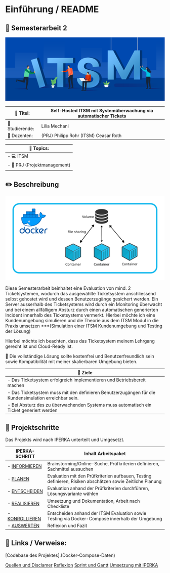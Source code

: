 # Einführung / README
## :page_with_curl: Semesterarbeit 2
![](./_attachments/2_itsm.png)

| :ticket: Titel:                   | Self-Hosted ITSM mit Systemüberwachung via automatischer Tickets |
| --------------------------------- | ---------------------------------------------------------------- |
| :bust_in_silhouette: Studierende: | Lilia Mechani                                                    |
| :busts_in_silhouette: Dozenten:   | (PRJ) Philipp Rohr (ITSM) Ceasar Roth                            |

| :round_pushpin: Topics:               |
| ------------------------------------- |
| -  :computer: ITSM                    |
| - :paperclip: PRJ (Projektmanagement) |
|                                       |


## :pencil2: Beschreibung

![](./_attachments/1_Docker_Grafik.png)

Diese Semesterarbeit beinhaltet eine Evaluation von mind. 2 Ticketsystemen, wodurch das ausgewählte Ticketsystem anschliessend selbst gehostet wird und dessen Benutzerzugänge gesichert werden. Ein Server ausserhalb des Ticketsystems wird durch ein Monitoring überwacht und bei einem allfälligem Absturz durch einen automatischen generierten Incident innerhalb des Ticketsystems vermerkt. Hierbei möchte ich eine Kundenumgebung simulieren und die Theorie aus dem ITSM Modul in die Praxis umsetzen ***(Simulation einer ITSM Kundenumgebung und Testing der Lösung)

Hierbei möchte ich 
beachten, dass das Ticketsystem meinem Lehrgang gerecht ist und Cloud-Ready ist.

:round_pushpin: Die vollständige Lösung sollte kostenfrei und Benutzerfreundlich sein sowie Kompatibilität mit meiner skalierbaren Umgebung bieten.


| :checkered_flag: Ziele                                                                                 |
| ------------------------------------------------------------------------------------------------------ |
| - Das Ticketsystem erfolgreich implementieren und Betriebsbereit machen                                |
| - Das Ticketsystem muss mit den definieren Benutzerzugängen für die Kundensimulation erreichbar sein.  |
| - Bei Absturz des zu überwachenden Systems muss automatisch ein Ticket generiert werden                |

## :walking: Projektschritte

Das Projekts wird nach IPERKA unterteilt und Umgesetzt.

| IPERKA-SCHRITT                              | Inhalt Arbeitspaket                                                                                       |
| ------------------------------------------- | --------------------------------------------------------------------------------------------------------- |
| - [INFORMIEREN](1_Informieren/Readme.md)    | Brainstorming/Online-Suche, Prüfkriterien definieren, Sachmittel aussuchen                                |
| - [PLANEN](2_Planen/Readme.md)              | Evaluation mit den Prüfkriterien aufbauen, Testing definieren, Risiken abschätzen sowie Zeitliche Planung |
| - [ENTSCHEIDEN](3_Entscheiden/Readme.md)    | Evaluation anhand der Prüfkriterien durchführen, Lösungsvariante wählen                                   |
| - [REALISIEREN](4_Realisieren/Readme.md)    | Umsetzung und Dokumentation, Arbeit nach Checkliste                                                       |
| - [KONROLLIEREN](5_Kontrollieren/Readme.md) | Entscheiden anhand der ITSM Evaluation sowie Testing via Docker-Compose innerhalb der Umgebung            |
| - [AUSWERTEN](6_Auswerten/Readme.md)        | Reflexion und Fazit                                                                                       |
## :link: Links / Verweise:

[Codebase des Projektes].(Docker-Compose-Daten)

[Quellen und Disclamer](./Quellen_und_Disclamer.md)
[Reflexion](.Reflexion.md)
[Sprint und Gantt](Sprint_und_GANTT.md)
[Umsetzung mit IPERKA](./Umsetzung_und_IPERKA.md)
